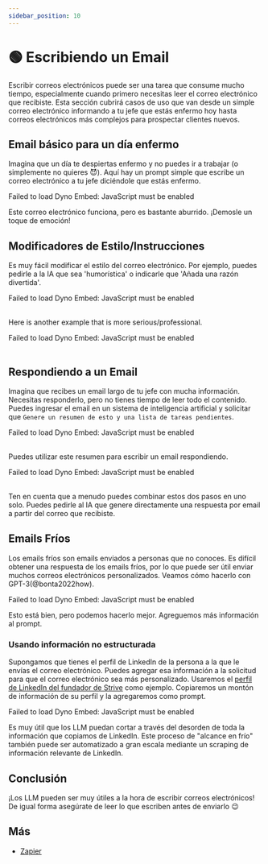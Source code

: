 ```yaml
---
sidebar_position: 10
---
```


# 🟢 Escribiendo un Email

Escribir correos electrónicos puede ser una tarea que consume mucho tiempo, especialmente cuando primero necesitas leer el correo electrónico que recibiste. Esta sección cubrirá casos de uso que van desde un simple correo electrónico informando a tu jefe que estás enfermo hoy hasta correos electrónicos más complejos para prospectar clientes nuevos.

## Email básico para un día enfermo

Imagina que un día te despiertas enfermo y no puedes ir a trabajar (o simplemente no quieres 😈). Aquí hay un prompt simple que escribe un correo electrónico a tu jefe diciéndole que estás enfermo.

<div trydyno-embed="" openai-model="text-davinci-003" initial-prompt="Mi Nombre: Mario\nNombre de mi Jefe: John\n\nEscribe un email a mi jefe diciendo que hoy estaré fuera de la oficina porque estoy enfermo." initial-response="Asunto: Ausencia laboral - Enfermo\n\nEstimado John,\n\nEstoy escribiendo para informarles que estaré fuera de la oficina hoy debido a una enfermedad. Lamento cualquier inconveniente que esto pueda causar.\n\nMe aseguraré de mantenerlos informados sobre mi progreso y estaré de regreso en la oficina lo antes posible una vez que me sienta mejor.\n\nGracias por su comprensión.\n\nSaludos,\nMario" max-tokens="256" box-rows="8" model-temp="0" top-p="0">
    <noscript>Failed to load Dyno Embed: JavaScript must be enabled</noscript>
</div>

Este correo electrónico funciona, pero es bastante aburrido. ¡Demosle un toque de emoción!

## Modificadores de Estilo/Instrucciones

Es muy fácil modificar el estilo del correo electrónico. Por ejemplo, puedes pedirle a la IA que sea 'humorística' o indicarle que 'Añada una razón divertida'.

<div trydyno-embed="" openai-model="text-davinci-003" initial-prompt="Mi Nombre: Mario\nNombre de mi Jefe: John\n\nEscribe un email humorístico pero profesional a mi jefe diciéndole que estaré fuera de la oficina hoy ya que estoy enfermo. \nSea conciso y divertido. Incluye una razón divertida:" initial-response="Estimado John,\n\nLes escribo para informarles que hoy estaré fuera de la oficina. Sé que se supone que debo estar trabajando, pero simplemente no pude resistir el llamado de la tienda local de donas. Estoy seguro/a de que lo entenderán.\n\nEstaré de vuelta en la oficina mañana y compensaré el tiempo perdido.\n\nGracias,\nMario" max-tokens="256" box-rows="10" model-temp="0.7" top-p="1">
    <noscript>Failed to load Dyno Embed: JavaScript must be enabled</noscript>
</div>
<br/>

Here is another example that is more serious/professional.

<div trydyno-embed="" openai-model="text-davinci-003" initial-prompt="Mi Nombre: Mario\nNombre de mi Jefe: John\n\nEscribe un email serio y profesional a mi jefe informándole que estaré fuera de la oficina hoy debido a que estoy enfermo. \nSe conciso:" initial-response="Asunto: Ausencia laboral - Enfermo\n\nEstimado John,\n\nEstoy escribiendo para informarle que estaré fuera de la oficina hoy debido a una enfermedad. Ofrezco disculpas por cualquier inconveniente que esto pueda causar.\n\nGracias por la comprensión.\n\nSaludos,\nMario" max-tokens="256" box-rows="8" model-temp="0" top-p="0">
    <noscript>Failed to load Dyno Embed: JavaScript must be enabled</noscript>
</div>
<br/>

## Respondiendo a un Email

Imagina que recibes un email largo de tu jefe con mucha información. Necesitas responderlo, pero no tienes tiempo de leer todo el contenido. Puedes ingresar el email en un sistema de inteligencia artificial y solicitar que `Genere un resumen de esto y una lista de tareas pendientes`.

<div trydyno-embed="" openai-model="text-davinci-003" initial-prompt="Estimado Mario,\n\nEspero que te encuentres bien. Te escribo para brindarte algunas actualizaciones sobre nuestra empresa y solicitar tu ayuda para abordar un problema con la interfaz de usuario (UI) del software en el que has estado trabajando.\n\nComo sabes, nuestra empresa se ha centrado en proporcionar una experiencia amigable para el usuario a nuestros clientes, y hemos identificado algunos problemas con la interfaz de usuario (UI) del software. Específicamente, hemos recibido comentarios de nuestros usuarios de que tienen dificultades para acceder a ciertas funciones, y que la UI no es lo suficientemente intuitiva.\n\nNecesitamos tu ayuda para abordar estos problemas y realizar mejoras en la interfaz de usuario (UI) del software. Esto puede implicar realizar cambios en el diseño, diseño o funcionalidad de la UI. Creemos que tu experiencia en el desarrollo de software y familiaridad con el software te hacen la persona ideal para ayudarnos con esta tarea.\n\nSi necesitas recursos adicionales o soporte para completar esta tarea, por favor no dudes en hacérmelo saber. Además, agradecería si pudieras proporcionarme un cronograma estimado de cuándo esperas que se completen estas modificaciones.\n\nSi tienes alguna pregunta o necesitas una mayor clarificación, no dudes en contactarme.\n\nGracias por tu arduo trabajo y dedicación a nuestra empresa. Espero tener noticias tuyas pronto.\n\nSaludos,\nJohn\n\nGenera un resumen de esto y una lista de acciones a realizar." initial-response="Resumen: John está solicitando la ayuda de Mario para abordar problemas de interfaz de usuario en el software en el que Mario ha estado trabajando. Los problemas involucran dificultades para acceder a ciertas características y la interfaz de usuario no es lo suficientemente intuitiva. La experiencia de Mario en el desarrollo de software y su familiaridad con el software lo convierten en la persona ideal para ayudar con esta tarea.\n\nLista de Acciones:\n- Realizar cambios en el diseño, el layout o la funcionalidad de la interfaz de usuario\n- Solicitar recursos adicionales o soporte si es necesario\n- Proporcionar una estimación de tiempo para la finalización de las modificaciones" max-tokens="256" box-rows="18" model-temp="0" top-p="0">
    <noscript>Failed to load Dyno Embed: JavaScript must be enabled</noscript>
</div>

<br/>Puedes utilizar este resumen para escribir un email respondiendo.

<div trydyno-embed="" openai-model="text-davinci-003" initial-prompt="Resumen: John está solicitando la ayuda de Mario para abordar problemas de interfaz de usuario con el software en el que Mario ha estado trabajando. Los problemas involucran dificultades para acceder a ciertas funciones y la interfaz de usuario no es lo suficientemente intuitiva. La experiencia de Mario en desarrollo de software y su familiaridad con el software lo convierten en la persona ideal para ayudar con esta tarea.\n\nLista de Acciones:\n- Realizar cambios en el layout, diseño, o la funcionalidad de la UI\n-  Solicitar recursos o apoyo adicional si es necesario\n-  Proporcionar un cronograma estimado para la finalización de las modificaciones\n\nEscribe un correo electrónico de respuesta de Mario utilizando el resumen de correo electrónico anterior:" initial-response="Estimado John,\n\nGracias por contactarme sobre los problemas de interfaz de usuario con el software en el que he estado trabajando. Entiendo la importancia de asegurarme de que la UI sea intuitiva y fácil de usar, y estoy feliz de ayudar.\n\nComenzaré haciendo cambios en el layout, el diseño y la funcionalidad de la UI para abordar los problemas que ha mencionado. Si necesito recursos o soporte adicionales, te lo informaré. También proporcionaré un cronograma estimado para la finalización de las modificaciones.\n\nPor favor, dejame saber si tienes alguna otra pregunta o inquietud.\n\nSaludos,\nMario" max-tokens="256" box-rows="18" model-temp="0" top-p="0">
    <noscript>Failed to load Dyno Embed: JavaScript must be enabled</noscript>
</div>

<br/>Ten en cuenta que a menudo puedes combinar estos dos pasos en uno solo. Puedes pedirle al IA que genere directamente una respuesta por email a partir del correo que recibiste.

## Emails Fríos

Los emails fríos son emails enviados a personas que no conoces. Es difícil obtener una respuesta de los emails fríos, por lo que puede ser útil enviar muchos correos electrónicos personalizados. Veamos cómo hacerlo con GPT-3(@bonta2022how).

<div trydyno-embed="" openai-model="text-davinci-003" initial-prompt="Nompre de la compañía: Bark Inc\nMi nombre: Mike\nEscribe un correo electrónico de divulgación frío" initial-response="Estimado John,\n\nTe escribo para informarte que hoy estaré fuera de la oficina. Sé que se supone que debo estar trabajando, pero simplemente no pude resistir la llamada irresistible de la tienda local de donuts.\n\nVolveré a la oficina mañana y recuperaré el tiempo.\n\nGracias,\nZach" max-tokens="256" box-rows="10" model-temp="0" top-p="0">
    <noscript>Failed to load Dyno Embed: JavaScript must be enabled</noscript>
</div>

Esto está bien, pero podemos hacerlo mejor. Agreguemos más información al prompt.

### Usando información no estructurada

Supongamos que tienes el perfil de LinkedIn de la persona a la que le envías el correo electrónico. Puedes agregar esa información a la solicitud para que el correo electrónico sea más personalizado. Usaremos el [perfil de LinkedIn del fundador de Strive](https://www.linkedin.com/in/snpranav/) como ejemplo. Copiaremos un montón de información de su perfil y la agregaremos como prompt.

<div trydyno-embed="" openai-model="text-davinci-003" initial-prompt="Pranav Shikarpur  1st degree connection1st\nDeveloper Advocate. Problem Solver. Previously: Co-founder Strive, Intel ISEF Alum\n\nExperienceExperience\nThales Cloud Security logo\nDeveloper AdvocateDeveloper Advocate\nThales Cloud SecurityThales Cloud Security\nApr 2022 - Present · 1 yrApr 2022 - Present · 1 yr\n- Executed go-to-market and boosted developer engagement for Thales’s new data encryption product launch.\n- Spearheaded developer adoption of product at the RSA conference 2022 and KubeCon 2022.\n- Presented a talk at HashiCorp’s annual conference - HashiConf 2022 in LA - about “Securing Any Data Source”.- Executed go-to-market and boosted developer engagement for Thales’s new data encryption product launch. - Spearheaded developer adoption of product at the RSA conference 2022 and KubeCon 2022. - Presented a talk at HashiCorp’s annual conference - HashiConf 2022 in LA - about “Securing Any Data Source”.…see more\nSkills: Data Encryption Standard (DES) · Cryptography · Cybersecurity · Content Creation · Azure Kubernetes Service (AKS) · Google Kubernetes Engine (GKE)Skills: Data Encryption Standard (DES) · Cryptography · Cybersecurity · Content Creation · Azure Kubernetes Service (AKS) · Google Kubernetes Engine (GKE)\nStartup Shell logo\nDirector of Founder ResourcesDirector of Founder Resources\nStartup ShellStartup Shell\nFeb 2022 - Present · 1 yr 2 mosFeb 2022 - Present · 1 yr 2 mos\nCollege Park, Maryland, United StatesCollege Park, Maryland, United States\n- Closed partnerships of founder resources with various tech companies like Vercel, MongoDB, etc.\n- Sourced over $50,000 of credits and resources for founders at Startup Shell in the span of 3 months.- Closed partnerships of founder resources with various tech companies like Vercel, MongoDB, etc. - Sourced over $50,000 of credits and resources for founders at Startup Shell in the span of 3 months.\nSkills: Strategic PartnershipsSkills: Strategic Partnerships\nStrive Network logo\nCo-FounderCo-Founder\nStriveStrive\nDec 2020 - Nov 2021 · 1 yrDec 2020 - Nov 2021 · 1 yr\n- Founded India's first cohort-based learning platform for passion-related courses. Had 7K+ monthly active users.\n- Built the learning platform from the ground up and managed traffic to the website at scale and oversaw the sales and marketing execution.\n- Negotiated with 100X.VC and People Group to raise $50K seed funding for Strive.- Founded India's first cohort-based learning platform for passion-related courses. Had 7K+ monthly active users. - Built the learning platform from the ground up and managed traffic to the website at scale and oversaw the sales and marketing execution. - Negotiated with 100X.VC and People Group to raise $50K seed funding for Strive.…see more\nSkills: Go (Programming Language) · Python (Programming Language) · Product Management · Product Marketing · Next.js · Amazon EKS\n\nEducationEducation\nUniversity of Maryland logo\nUniversity of MarylandUniversity of Maryland\nUndergraduate, Mathematics and Computer ScienceUndergraduate, Mathematics and Computer Science\nAug 2019 - May 2023Aug 2019 - May 2023\nActivities and societies: Director of Founder Resources at Startup ShellActivities and societies: Director of Founder Resources at Startup Shell\nExploring the beauty of mathematics with the practicality of computer science\n\nEscribe un correo electrónico de prospección fría a este fundador, prensetándole nuestro producto, Nightfall, que es un neo-CRM. Mi nombre es Max. Haz que el email sea formal, pero accesible. Mencione detalles relevantes de la información de su LinkedIn anterior para ayudar a presentar el producto. Pranav Shikarpur Developer Advocate. Problem Solver. Previamente: Co-fundador Strive, Intel ISEF Alum\n\nExperienceExperience\nThales Cloud Security logo\nDeveloper AdvocateDeveloper Advocate\nThales Cloud SecurityThales Cloud Security\nApr 2022 - Present · 1 yrApr 2022 - Present · 1 yr\n- Executed go-to-market and boosted developer engagement for Thales’s new data encryption product launch.\n- Spearheaded developer adoption of product at the RSA conference 2022 and KubeCon 2022.\n- Presented a talk at HashiCorp’s annual conference - HashiConf 2022 in LA - about “Securing Any Data Source”.- Executed go-to-market and boosted developer engagement for Thales’s new data encryption product launch. - Spearheaded developer adoption of product at the RSA conference 2022 and KubeCon 2022. - Presented a talk at HashiCorp’s annual conference - HashiConf 2022 in LA - about “Securing Any Data Source”.…see more\nSkills: Data Encryption Standard (DES) · Cryptography · Cybersecurity · Content Creation · Azure Kubernetes Service (AKS) · Google Kubernetes Engine (GKE)Skills: Data Encryption Standard (DES) · Cryptography · Cybersecurity · Content Creation · Azure Kubernetes Service (AKS) · Google Kubernetes Engine (GKE)\nStartup Shell logo\nDirector of Founder ResourcesDirector of Founder Resources\nStartup ShellStartup Shell\nFeb 2022 - Present · 1 yr 2 mosFeb 2022 - Present · 1 yr 2 mos\nCollege Park, Maryland, United StatesCollege Park, Maryland, United States\n- Closed partnerships of founder resources with various tech companies like Vercel, MongoDB, etc.\n- Sourced over $50,000 of credits and resources for founders at Startup Shell in the span of 3 months.- Closed partnerships of founder resources with various tech companies like Vercel, MongoDB, etc. - Sourced over $50,000 of credits and resources for founders at Startup Shell in the span of 3 months.\nSkills: Strategic PartnershipsSkills: Strategic Partnerships\nStrive Network logo\nCo-FounderCo-Founder\nStriveStrive\nDec 2020 - Nov 2021 · 1 yrDec 2020 - Nov 2021 · 1 yr\n- Founded India's first cohort-based learning platform for passion-related courses. Had 7K+ monthly active users.\n- Built the learning platform from the ground up and managed traffic to the website at scale and oversaw the sales and marketing execution.\n- Negotiated with 100X.VC and People Group to raise $50K seed funding for Strive.- Founded India's first cohort-based learning platform for passion-related courses. Had 7K+ monthly active users. - Built the learning platform from the ground up and managed traffic to the website at scale and oversaw the sales and marketing execution. - Negotiated with 100X.VC and People Group to raise $50K seed funding for Strive.…see more\nSkills: Go (Programming Language) · Python (Programming Language) · Product Management · Product Marketing · Next.js · Amazon EKS\n\nEducationEducation\nUniversity of Maryland logo\nUniversity of MarylandUniversity of Maryland\nUndergraduate, Mathematics and Computer ScienceUndergraduate, Mathematics and Computer Science\nAug 2019 - May 2023Aug 2019 - May 2023\nActivities and societies: Director of Founder Resources at Startup ShellActivities and societies: Director of Founder Resources at Startup Shell\nExploring the beauty of mathematics with the practicality of computer science\n\nEscribe un correo electrónico de prospección frío a este fundador, ofreciéndole nuestro producto, Nightfall, que es un neo-CRM. Mi nombre es Max. Haz que el correo sea formal pero accesible. Mencionar detalles relevantes de su información de LinkedIn anterior para ayudar a presentar el producto." initial-response="Estimado Pranav,\n\nMi nombre es Max y me estoy comunicando contigo porque creo que nuestro producto, Nightfall, podría ser una excelente solución para ti. Como cofundador de Strive y Director de Recursos para Fundadores en Startup Shell, estoy seguro de que comprendes la importancia de contar con un CRM confiable para ayudarte a gestionar las relaciones con tus clientes.\n\nNightfall es un neo-CRM que ayuda a fundadores y empresarios como tú a administrar fácilmente las relaciones con los clientes y hacer un seguimiento de los datos de los mismos. Nuestro producto está diseñado para ser fácil de usar e intuitivo, de modo que puedas concentrarte en hacer crecer tu negocio sin preocuparte por los detalles técnicos.\n\nCreo que encontrarás que Nightfall sería un gran activo para tu negocio. Si estás interesado, me encantaría programar una llamada para discutir más detalles.\n\nSaludos,\nMax" max-tokens="256" box-rows="39" model-temp="0" top-p="0">
    <noscript>Failed to load Dyno Embed: JavaScript must be enabled</noscript>
</div>

Es muy útil que los LLM puedan cortar a través del desorden de toda la información que copiamos de LinkedIn. Este proceso de "alcance en frío" también puede ser automatizado a gran escala mediante un scraping de información relevante de LinkedIn.


## Conclusión

¡Los LLM pueden ser muy útiles a la hora de escribir correos electrónicos! De igual forma asegúrate de leer lo que escriben antes de enviarlo 😉

## Más

- [Zapier](https://zapier.com/blog/use-openai-gpt-3-to-write-emails/)